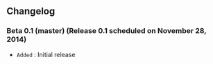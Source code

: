 ## Changelog

### Beta 0.1 (master) (Release 0.1 scheduled on November 28, 2014)

- `Added` : Initial release
